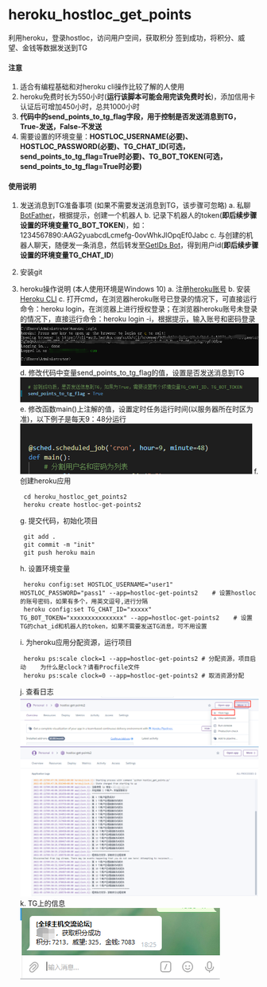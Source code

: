 # heroku_hostloc_get_points
利用heroku，登录hostloc，访问用户空间，获取积分
签到成功，将积分、威望、金钱等数据发送到TG


#### 注意
1. 适合有编程基础和对heroku cli操作比较了解的人使用
2. heroku免费时长为550小时(**运行该脚本可能会用完该免费时长**)，添加信用卡认证后可增加450小时，总共1000小时
3. **代码中的send_points_to_tg_flag字段，用于控制是否发送消息到TG，True-发送，False-不发送**
3. 需要设置的环境变量：**HOSTLOC_USERNAME(必要)、HOSTLOC_PASSWORD(必要)、TG_CHAT_ID(可选，send_points_to_tg_flag=True时必要)、TG_BOT_TOKEN(可选，send_points_to_tg_flag=True时必要)**


#### 使用说明
1. 发送消息到TG准备事项 (如果不需要发送消息到TG，该步骤可忽略)
    a. 私聊[BotFather](https://t.me/botfather)，根据提示，创建一个机器人
    b. 记录下机器人的token(**即后续步骤设置的环境变量TG_BOT_TOKEN**)，如：1234567890:AAG2yuabcdLcmefg-0ovWhkJlOpqEf0Jabc
    c. 与创建的机器人聊天，随便发一条消息，然后转发至[GetIDs Bot](https://t.me/getidsbot)，得到用户id(**即后续步骤设置的环境变量TG_CHAT_ID**)

2. 安装git

3. heroku操作说明 (本人使用环境是Windows 10)
    a. 注册[heroku账号](https://www.heroku.com/)
    b. 安装[Heroku CLI](https://devcenter.heroku.com/articles/heroku-cli)
    c. 打开cmd，在浏览器heroku账号已登录的情况下，可直接运行命令：heroku login，在浏览器上进行授权登录；在浏览器heroku账号未登录的情况下，直接运行命令：heroku login -i，根据提示，输入账号和密码登录
    ![heroku login](/static/1.png)
    d. 修改代码中变量send_points_to_tg_flag的值，设置是否发送消息到TG
    ![send_points_to_tg_flag](/static/3.png)
    e. 修改函数main()上注解的值，设置定时任务运行时间(以服务器所在时区为准)，以下例子是每天9：48分运行
    ![main()](/static/2.png)
    f. 创建heroku应用

        cd heroku_hostloc_get_points2
        heroku create hostloc-get-points2

    g. 提交代码，初始化项目

        git add .
        git commit -m "init"
        git push heroku main

    h. 设置环境变量

        heroku config:set HOSTLOC_USERNAME="user1" HOSTLOC_PASSWORD="pass1" --app=hostloc-get-points2    # 设置hostloc的账号密码，如果有多个，用英文逗号,进行分隔
        heroku config:set TG_CHAT_ID="xxxxx" TG_BOT_TOKEN="xxxxxxxxxxxxxxx" --app=hostloc-get-points2    # 设置TG的chat_id和机器人的token，如果不需要发送TG消息，可不用设置

    i. 为heroku应用分配资源，运行项目

        heroku ps:scale clock=1 --app=hostloc-get-points2 # 分配资源，项目启动    为什么是clock？请看Procfile文件
        heroku ps:scale clock=0 --app=hostloc-get-points2 # 取消资源分配

    j. 查看日志
    ![log](/static/4.png)
    ![log](/static/5.png)
    k. TG上的信息
    ![log](/static/6.png)

